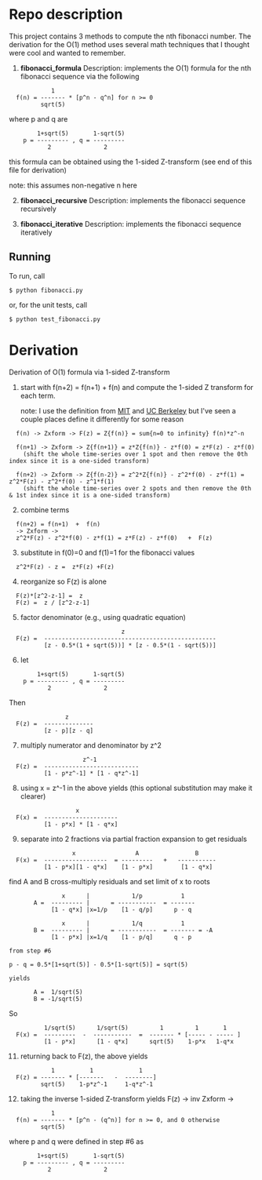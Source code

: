# Repo description
This project contains 3 methods to compute the nth fibonacci number. The derivation for the O(1) method uses several math techniques that I thought were cool and wanted to remember.

1. **fibonacci_formula**
  Description: implements the O(1) formula for the nth fibonacci sequence via the following
  
```
            1      
  f(n) = ------- * [p^n - q^n] for n >= 0
         sqrt(5)   
```

  where p and q are
  
```
        1+sqrt(5)       1-sqrt(5) 
    p = --------- , q = --------- 
           2               2      
```

 this formula can be obtained using the 1-sided Z-transform (see end of this file for derivation)

 note: this assumes non-negative n here


2. **fibonacci_recursive**
 Description: implements the fibonacci sequence recursively

3. **fibonacci_iterative**
 Description: implements the fibonacci sequence iteratively


## Running 
To run, call  
```shell
$ python fibonacci.py
```

or, for the unit tests, call
```shell
$ python test_fibonacci.py
```


# Derivation 
Derivation of O(1) formula via 1-sided Z-transform

1. start with f(n+2) = f(n+1) + f(n) and compute the 1-sided Z transform for each term. 

	note: I use the definition from [MIT](https://eecs6302.mit.edu/_static/fall21/extras/siebert8.pdf) and [UC Berkeley](https://inst.eecs.berkeley.edu/~ee120/fa19/LectureNotes/Lecture23.pdf) but I've seen a couple places define it differently for some reason

```
  f(n) -> Zxform -> F(z) = Z{f(n)} = sum{n=0 to infinity} f(n)*z^-n

  f(n+1) -> Zxform -> Z{f(n+1)} = z*Z{f(n)} - z*f(0) = z*F(z) - z*f(0)
    (shift the whole time-series over 1 spot and then remove the 0th index since it is a one-sided transform)
  
  f(n+2) -> Zxform -> Z{f(n-2)} = z^2*Z{f(n)} - z^2*f(0) - z*f(1) = z^2*F(z) - z^2*f(0) - z^1*f(1)
    (shift the whole time-series over 2 spots and then remove the 0th & 1st index since it is a one-sided transform)
```

2. combine terms

```
  f(n+2) = f(n+1)  +  f(n) 
  -> Zxform ->
  z^2*F(z) - z^2*f(0) - z*f(1) = z*F(z) - z*f(0)   +  F(z)
```

3. substitute in f(0)=0 and f(1)=1 for the fibonacci values

```
  z^2*F(z) - z =  z*F(z) +F(z)
```

4. reorganize so F(z) is alone

```
  F(z)*[z^2-z-1] =  z
  F(z) =  z / [z^2-z-1]
```

5. factor denominator (e.g., using quadratic equation)

```
                                z
  F(z) =  -------------------------------------------------
          [z - 0.5*(1 + sqrt(5))] * [z - 0.5*(1 - sqrt(5))]
```

6. let 

```
        1+sqrt(5)       1-sqrt(5) 
    p = --------- , q = --------- 
           2               2   
```
  Then

```
                z       
  F(z) =  -------------- 
          [z - p][z - q]
```

7. multiply numerator and denominator by z^2

```
                     z^-1       
  F(z) =  --------------------------- 
          [1 - p*z^-1] * [1 - q*z^-1]
```

8. using x = z^-1 in the above yields (this optional substitution may make it clearer)

```
                   x       
  F(x) =  --------------------- 
          [1 - p*x] * [1 - q*x]
```

9. separate into 2 fractions via partial fraction expansion to get residuals

```
                  x                 A                B
  F(x) =  ------------------  = ---------   +   -----------  
          [1 - p*x][1 - q*x]    [1 - p*x]        [1 - q*x]
```

  find A and B
  cross-multiply residuals and set limit of x to roots
```
               x      |            1/p           1        
       A =  --------- |      = -----------  = ------- 
            [1 - q*x] |x=1/p    [1 - q/p]      p - q

               x      |            1/q           1        
       B =  --------- |      = -----------  = ------- = -A
            [1 - p*x] |x=1/q    [1 - p/q]      q - p
```

	from step #6

```
p - q = 0.5*[1+sqrt(5)] - 0.5*[1-sqrt(5)] = sqrt(5)
```

	yields

```
       A =  1/sqrt(5)
       B = -1/sqrt(5)
```

So 

```
          1/sqrt(5)      1/sqrt(5)         1         1       1    
  F(x) =  ---------  -  -----------  =  ------- * [----- - ----- ]
          [1 - p*x]      [1 - q*x]      sqrt(5)    1-p*x   1-q*x
```


11. returning back to F(z), the above yields

```
            1          1             1    
  F(z) = ------- * [-------   -  --------]
         sqrt(5)    1-p*z^-1     1-q*z^-1
```


12. taking the inverse 1-sided Z-transform yields
F(z) -> inv Zxform ->

```
            1      
  f(n) = ------- * [p^n - (q^n)] for n >= 0, and 0 otherwise
         sqrt(5)   
```

where p and q were defined in step #6 as

```
        1+sqrt(5)       1-sqrt(5) 
    p = --------- , q = --------- 
           2               2      
```




